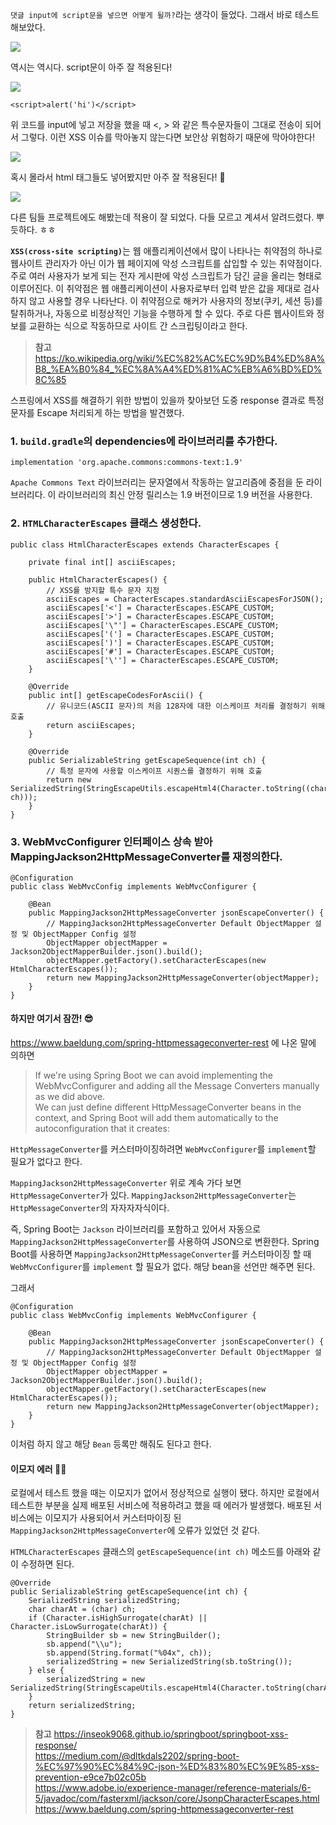 <code>댓글 input에 script문을 넣으면 어떻게 될까?</code>라는 생각이 들었다. 그래서 바로 테스트해보았다.

![](https://images.velog.io/images/rudwnd33/post/bfd0d88e-50a9-4f89-848b-518b11b48411/%E1%84%89%E1%85%B3%E1%84%8F%E1%85%B3%E1%84%85%E1%85%B5%E1%86%AB%E1%84%89%E1%85%A3%E1%86%BA%202021-12-14%20%E1%84%8B%E1%85%A9%E1%84%92%E1%85%AE%202.34.10.png)

역시는 역시다. script문이 아주 잘 적용된다!

![](https://images.velog.io/images/rudwnd33/post/3ca121e0-bff6-4609-82bc-5897be5b6213/%E1%84%89%E1%85%B3%E1%84%8F%E1%85%B3%E1%84%85%E1%85%B5%E1%86%AB%E1%84%89%E1%85%A3%E1%86%BA%202021-12-14%20%E1%84%8B%E1%85%A9%E1%84%92%E1%85%AE%202.34.58.png)

```
<script>alert('hi')</script>
```
위 코드를 input에 넣고 저장을 했을 때 <, > 와 같은 특수문자들이 그대로 전송이 되어서 그렇다.
이런 XSS 이슈를 막아놓지 않는다면 보안상 위험하기 때문에 막아야한다!

![](https://images.velog.io/images/rudwnd33/post/1e3845dd-923b-4229-98cc-b4c1efa0ff74/%E1%84%89%E1%85%B3%E1%84%8F%E1%85%B3%E1%84%85%E1%85%B5%E1%86%AB%E1%84%89%E1%85%A3%E1%86%BA%202021-12-14%20%E1%84%8B%E1%85%A9%E1%84%92%E1%85%AE%202.35.55.png)

혹시 몰라서 html 태그들도 넣어봤지만 아주 잘 적용된다! 🤣

![](https://images.velog.io/images/rudwnd33/post/e555cf50-e7ca-44e3-869e-8b9c801a20bb/%E1%84%89%E1%85%B3%E1%84%8F%E1%85%B3%E1%84%85%E1%85%B5%E1%86%AB%E1%84%89%E1%85%A3%E1%86%BA%202021-12-14%20%E1%84%8B%E1%85%A9%E1%84%92%E1%85%AE%202.36.17.png)

다른 팀들 프로젝트에도 해봤는데 적용이 잘 되었다. 다들 모르고 계셔서 알려드렸다. 뿌듯하다. ㅎㅎ

<code>**XSS(cross-site scripting)**</code>는 웹 애플리케이션에서 많이 나타나는 취약점의 하나로 웹사이트 관리자가 아닌 이가 웹 페이지에 악성 스크립트를 삽입할 수 있는 취약점이다. 주로 여러 사용자가 보게 되는 전자 게시판에 악성 스크립트가 담긴 글을 올리는 형태로 이루어진다. 이 취약점은 웹 애플리케이션이 사용자로부터 입력 받은 값을 제대로 검사하지 않고 사용할 경우 나타난다. 이 취약점으로 해커가 사용자의 정보(쿠키, 세션 등)를 탈취하거나, 자동으로 비정상적인 기능을 수행하게 할 수 있다. 주로 다른 웹사이트와 정보를 교환하는 식으로 작동하므로 사이트 간 스크립팅이라고 한다.

> **참고**
https://ko.wikipedia.org/wiki/%EC%82%AC%EC%9D%B4%ED%8A%B8_%EA%B0%84_%EC%8A%A4%ED%81%AC%EB%A6%BD%ED%8C%85

스프링에서 XSS를 해결하기 위한 방법이 있을까 찾아보던 도중 response 결과로 특정 문자를 Escape 처리되게 하는 방법을 발견했다.

### 1. <code>build.gradle</code>의 dependencies에 라이브러리를 추가한다.
```
implementation 'org.apache.commons:commons-text:1.9'
```
<code>Apache Commons Text</code> 라이브러리는 문자열에서 작동하는 알고리즘에 중점을 둔 라이브러리다. 이 라이브러리의 최신 안정 릴리스는 1.9 버전이므로 1.9 버전을 사용한다.

### 2. <code>HTMLCharacterEscapes</code> 클래스 생성한다.
```
public class HtmlCharacterEscapes extends CharacterEscapes {

    private final int[] asciiEscapes;

    public HtmlCharacterEscapes() {
        // XSS를 방지할 특수 문자 지정
        asciiEscapes = CharacterEscapes.standardAsciiEscapesForJSON();
        asciiEscapes['<'] = CharacterEscapes.ESCAPE_CUSTOM;
        asciiEscapes['>'] = CharacterEscapes.ESCAPE_CUSTOM;
        asciiEscapes['\"'] = CharacterEscapes.ESCAPE_CUSTOM;
        asciiEscapes['('] = CharacterEscapes.ESCAPE_CUSTOM;
        asciiEscapes[')'] = CharacterEscapes.ESCAPE_CUSTOM;
        asciiEscapes['#'] = CharacterEscapes.ESCAPE_CUSTOM;
        asciiEscapes['\''] = CharacterEscapes.ESCAPE_CUSTOM;
    }

    @Override
    public int[] getEscapeCodesForAscii() {
        // 유니코드(ASCII 문자)의 처음 128자에 대한 이스케이프 처리를 결정하기 위해 호출
        return asciiEscapes;
    }

    @Override
    public SerializableString getEscapeSequence(int ch) {
        // 특정 문자에 사용할 이스케이프 시퀀스를 결정하기 위해 호출
        return new SerializedString(StringEscapeUtils.escapeHtml4(Character.toString((char) ch)));
    }
}
```

### 3. WebMvcConfigurer 인터페이스 상속 받아 MappingJackson2HttpMessageConverter를 재정의한다.
```
@Configuration
public class WebMvcConfig implements WebMvcConfigurer {

    @Bean
    public MappingJackson2HttpMessageConverter jsonEscapeConverter() {
        // MappingJackson2HttpMessageConverter Default ObjectMapper 설정 및 ObjectMapper Config 설정
        ObjectMapper objectMapper = Jackson2ObjectMapperBuilder.json().build();
        objectMapper.getFactory().setCharacterEscapes(new HtmlCharacterEscapes());
        return new MappingJackson2HttpMessageConverter(objectMapper);
    }
}
```

#### 하지만 여기서 잠깐! 😎
https://www.baeldung.com/spring-httpmessageconverter-rest 에 나온 말에 의하면

> If we're using Spring Boot we can avoid implementing the WebMvcConfigurer and adding all the Message Converters manually as we did above. <br>
We can just define different HttpMessageConverter beans in the context, and Spring Boot will add them automatically to the autoconfiguration that it creates:

<code>HttpMessageConverter</code>를 커스터마이징하려면 <code>WebMvcConfigurer</code>를 <code>implement</code>할 필요가 없다고 한다.

<code>MappingJackson2HttpMessageConverter</code> 위로 계속 가다 보면 <code>HttpMessageConverter</code>가 있다. <code>MappingJackson2HttpMessageConverter</code>는 <code>HttpMessageConverter</code>의 자자자자식이다.

즉, Spring Boot는 <code>Jackson</code> 라이브러리를 포함하고 있어서 자동으로 <code>MappingJackson2HttpMessageConverter</code>를 사용하여 JSON으로 변환한다. Spring Boot를 사용하면 <code>MappingJackson2HttpMessageConverter</code>를 커스터마이징 할 때 <code>WebMvcConfigurer</code>를 <code>implement</code> 할 필요가 없다. 해당 bean을 선언만 해주면 된다.

그래서
```
@Configuration
public class WebMvcConfig implements WebMvcConfigurer {

    @Bean
    public MappingJackson2HttpMessageConverter jsonEscapeConverter() {
        // MappingJackson2HttpMessageConverter Default ObjectMapper 설정 및 ObjectMapper Config 설정
        ObjectMapper objectMapper = Jackson2ObjectMapperBuilder.json().build();
        objectMapper.getFactory().setCharacterEscapes(new HtmlCharacterEscapes());
        return new MappingJackson2HttpMessageConverter(objectMapper);
    }
}
```
이처럼 하지 않고 해당 <code>Bean</code> 등록만 해줘도 된다고 한다.

#### 이모지 에러 😮‍💨
로컬에서 테스트 했을 때는 이모지가 없어서 정상적으로 실행이 됐다. 하지만 로컬에서 테스트한 부분을 실제 배포된 서비스에 적용하려고 했을 때 에러가 발생했다. 배포된 서비스에는 이모지가 사용되어서 커스터마이징 된 <code>MappingJackson2HttpMessageConverter</code>에 오류가 있었던 것 같다.

<code>HTMLCharacterEscapes</code> 클래스의 <code>getEscapeSequence(int ch)</code> 메소드를 아래와 같이 수정하면 된다.

```
@Override
public SerializableString getEscapeSequence(int ch) {
    SerializedString serializedString;
    char charAt = (char) ch;
    if (Character.isHighSurrogate(charAt) || Character.isLowSurrogate(charAt)) {
        StringBuilder sb = new StringBuilder();
        sb.append("\\u");
        sb.append(String.format("%04x", ch));
        serializedString = new SerializedString(sb.toString());
    } else {
        serializedString = new SerializedString(StringEscapeUtils.escapeHtml4(Character.toString(charAt)));
    }
    return serializedString;
}
```



> **참고**
https://inseok9068.github.io/springboot/springboot-xss-response/ <br>
https://medium.com/@dltkdals2202/spring-boot-%EC%97%90%EC%84%9C-json-%ED%83%80%EC%9E%85-xss-prevention-e9ce7b02c05b <br>
https://www.adobe.io/experience-manager/reference-materials/6-5/javadoc/com/fasterxml/jackson/core/JsonpCharacterEscapes.html <br>
https://www.baeldung.com/spring-httpmessageconverter-rest